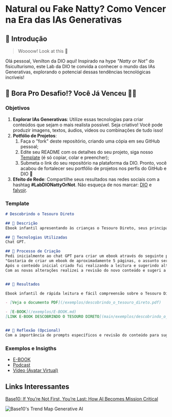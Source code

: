 # Natural ou Fake Natty? Como Vencer na Era das IAs Generativas

## 🚀 Introdução

> Woooow! Look at this 👀

Olá pessoal, Venilton da DIO aqui! Inspirado na hype _"Natty or Not"_ do fisiculturismo, este Lab da DIO te convida a conhecer o mundo das IAs Generativas, explorando o potencial dessas tendências tecnológicas incríveis!

## 🎯 Bora Pro Desafio!? Você Já Venceu 💪🤓

### Objetivos

1. **Explorar IAs Generativas**: Utilize essas tecnologias para criar conteúdos que sejam o mais realista possível. Seja criativo! Você pode produzir imagens, textos, áudios, vídeos ou combinações de tudo isso!
1. **Potfólio de Projetos**:
    1. Faça o "fork" deste repositório, criando uma cópia em seu GitHub pessoal;
    2. Edite seu README com os detalhes do seu projeto, siga nosso [Template](#template) (é só copiar, colar e preencher);
    3. Submeta o link do seu repositório na plataforma da DIO. Pronto, você acabou de fortalecer seu portfólio de projetos nos perfis do GitHub e DIO 🚀
1. **Efeito de Rede**: Compartilhe seus resultados nas redes sociais com a hashtag **#LabDIONattyOrNot**. Não esqueça de nos marcar: [DIO](https://www.linkedin.com/school/dio-makethechange) e [falvojr](https://www.linkedin.com/in/falvojr).

### Template

```markdown
# Descobrindo o Tesouro Direto

## 📒 Descrição
Ebook infantil apresentando às crianças o Tesouro Direto, seus principais títulos e conceitos de investimentos.

## 🤖 Tecnologias Utilizadas
Chat GPT.

## 🧐 Processo de Criação
Pedi inicialmente ao chat GPT para criar um ebook através do seguinte prompt:
"Gostaria de criar um ebook de aproximadamente 5 páginas, o assunto seria tesouro direto explicando o que é o Tesouro direto e seus principais títulos, esse ebook deve ser apresentado por personagens, com uma linguagem e explicações que uma criança de 10 anos de idade consiga compreender e se divertir com a leitura."
Após o conteúdo inicial criado fui realizando a leitura e sugerindo alterações como a inclusão de exemplos e explicação de conceitos do mundo dos investimentos, como inflação, juros e SELIC.
Com as novas alterações realizei a revisão do novo conteúdo e sugeri a criação de uma capa constando os personagens e um baú de tesouro.


## 🚀 Resultados

Ebook infantil de rápida leitura e fácil compreensão sobre o Tesouro Direto e seus principais títulos:

- [Veja o documento PDF](/exemplos/descobrindo_o_tesouro_direto.pdf)

- [E-BOOK](/exemplos/E-BOOK.md)
[LINK E-BOOK DESCOBRINDO O TESOURO DIRETO](main/exemplos/descobrindo_o_tesouro_direto.pdf)


## 💭 Reflexão (Opcional)
Com a importância de prompts específicos e revisão do conteúdo para sugestões de alteração ou adição de ideias, permitem alcançar resultados incríveis em um curto espaço de tempo.
```

### Exemplos e Insigths

- [E-BOOK](/exemplos/E-BOOK.md)
- [Podcast](/exemplos/PODCAST.md)
- [Vídeo (Avatar Virtual)](/exemplos/VIDEO.md)

## Links Interessantes

[Base10: If You’re Not First, You’re Last: How AI Becomes Mission Critical](https://base10.vc/post/generative-ai-mission-critical/)

![Base10's Trend Map Generative AI](https://github.com/digitalinnovationone/lab-natty-or-not/assets/730492/f4df26e8-f8f7-4419-8252-c69d73ea930c)
